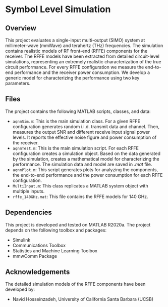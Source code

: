 # Symbol Level Simulation

## Overview

This project evaluates a single-input multi-output (SIMO) system at millimeter-wave (mmWave) and terahertz (THz) frequencies. The simulation contains realistic models of RF front-end (RFFE) components for the receiver. The RFFE models have been extracted from detailed circuit-level simulations, representing an extremely realistic characterization of the true circuit performance. For every RFFE configuration we measure the end-to-end performance and the receiver power consumption. We develop a generic model for characterizing the performance using two key parameters.

## Files
The project contains the following MATLAB scripts, classes, and data:
- ```aqnmSim.m```: This is the main simulation class. For a given RFFE configuration generates random i.i.d. transmit data and channel. Then, measures the output SNR and different receive input signal power levels. It reports the effective noise figure and power consumption of the receiver.
- ```aqnmTest.m```: This is the main simulation script. For each RFFE configuration creates a simulation object. Based on the data generated by the simulation, creates a mathematical model for characterizing the performance. The simulation data and model are saved in *.mat* file.
- ```aqnmPlot.m```: This script generates plots for analyzing the components, the end-to-end performance and the power consumption for each RFFE configuration.
- ```MultiInput.m```: This class replicates a MATLAB system object with multiple inputs.
- ```rffe_140GHz.mat```: This file contains the RFFE models for 140 GHz.

## Dependencies
This project is developed and tested on MATLAB R2020a. The project depends on the following toolbox and packages:
- Simulink
- Communications Toolbox
- Statistics and Machine Learning Toolbox
- mmwComm Package

## Acknowledgements
The detailed simulation models of the RFFE components have been developed by:
- Navid Hosseinzadeh,  University of California Santa Barbara (UCSB)
